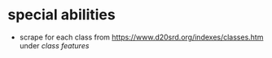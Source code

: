 
# special abilities
- scrape for each class from https://www.d20srd.org/indexes/classes.htm under _class features_